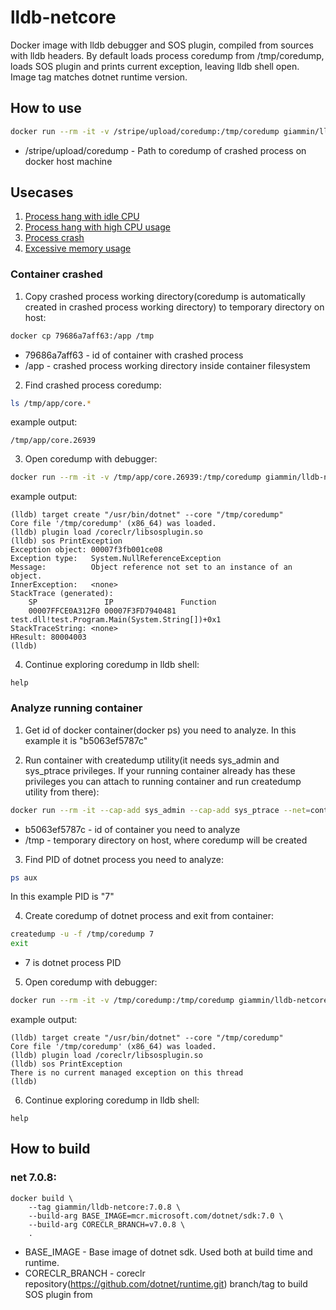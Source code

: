 # lldb-netcore
Docker image with lldb debugger and SOS plugin, compiled from sources with lldb headers.
By default loads process coredump from /tmp/coredump, loads SOS plugin and prints current exception, leaving lldb shell open.
Image tag matches dotnet runtime version.

## How to use
```bash
docker run --rm -it -v /stripe/upload/coredump:/tmp/coredump giammin/lldb-netcore
```
- /stripe/upload/coredump - Path to coredump of crashed process on docker host machine

## Usecases


1. [Process hang with idle CPU](https://github.com/giammin/lldb-netcore-use-cases/blob/master/hang_cpu_idle.md)
2. [Process hang with high CPU usage](https://github.com/giammin/lldb-netcore-use-cases/blob/master/hang_cpu_high.md)
3. [Process crash](https://github.com/giammin/lldb-netcore-use-cases/blob/master/crash.md)
4. [Excessive memory usage](https://github.com/giammin/lldb-netcore-use-cases/blob/master/memory.md)


### Container crashed

1. Copy crashed process working directory(coredump is automatically created in crashed process working directory) to temporary directory on host:
```bash
docker cp 79686a7aff63:/app /tmp
```
- 79686a7aff63 - id of container with crashed process
- /app - crashed process working directory inside container filesystem

2. Find crashed process coredump:
```bash
ls /tmp/app/core.*
```
example output:
```
/tmp/app/core.26939
```

3. Open coredump with debugger:
```bash
docker run --rm -it -v /tmp/app/core.26939:/tmp/coredump giammin/lldb-netcore
```
example output:
```
(lldb) target create "/usr/bin/dotnet" --core "/tmp/coredump"
Core file '/tmp/coredump' (x86_64) was loaded.
(lldb) plugin load /coreclr/libsosplugin.so
(lldb) sos PrintException
Exception object: 00007f3fb001ce08
Exception type:   System.NullReferenceException
Message:          Object reference not set to an instance of an object.
InnerException:   <none>
StackTrace (generated):
    SP               IP               Function
    00007FFCE0A312F0 00007F3FD7940481 test.dll!test.Program.Main(System.String[])+0x1
StackTraceString: <none>
HResult: 80004003
(lldb)
```

4. Continue exploring coredump in lldb shell:
```
help
```

### Analyze running container
1. Get id of docker container(docker ps) you need to analyze. In this example it is "b5063ef5787c"

2. Run container with createdump utility(it needs sys_admin and sys_ptrace privileges. If your running container already has these privileges you can attach to running container and run createdump utility from there):
```bash
docker run --rm -it --cap-add sys_admin --cap-add sys_ptrace --net=container:b5063ef5787c --pid=container:b5063ef5787c -v /tmp:/tmp giammin/lldb-netcore /bin/bash
```
- b5063ef5787c - id of container you need to analyze
- /tmp - temporary directory on host, where coredump will be created

3. Find PID of dotnet process you need to analyze:
```bash
ps aux
```
In this example PID is "7"

4. Create coredump of dotnet process and exit from container:
```bash
createdump -u -f /tmp/coredump 7
exit
```
- 7 is dotnet process PID

5. Open coredump with debugger:
```bash
docker run --rm -it -v /tmp/coredump:/tmp/coredump giammin/lldb-netcore
```
example output:
```
(lldb) target create "/usr/bin/dotnet" --core "/tmp/coredump"
Core file '/tmp/coredump' (x86_64) was loaded.
(lldb) plugin load /coreclr/libsosplugin.so
(lldb) sos PrintException
There is no current managed exception on this thread
(lldb)
```

6. Continue exploring coredump in lldb shell:
```
help
```

## How to build
### net 7.0.8:
```
docker build \
	--tag giammin/lldb-netcore:7.0.8 \
	--build-arg BASE_IMAGE=mcr.microsoft.com/dotnet/sdk:7.0 \
	--build-arg CORECLR_BRANCH=v7.0.8 \
	.
```
- BASE_IMAGE - Base image of dotnet sdk. Used both at build time and runtime.
- CORECLR_BRANCH - coreclr repository(https://github.com/dotnet/runtime.git) branch/tag to build SOS plugin from
